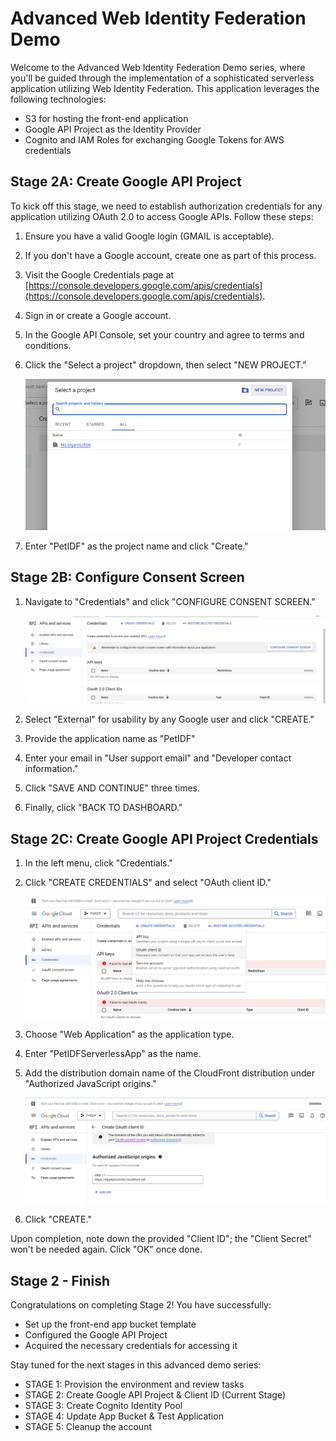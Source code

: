 # Advanced Web Identity Federation Demo

Welcome to the Advanced Web Identity Federation Demo series, where you'll be guided through the implementation of a sophisticated serverless application utilizing Web Identity Federation. This application leverages the following technologies:

- S3 for hosting the front-end application
- Google API Project as the Identity Provider
- Cognito and IAM Roles for exchanging Google Tokens for AWS credentials

## Stage 2A: Create Google API Project

To kick off this stage, we need to establish authorization credentials for any application utilizing OAuth 2.0 to access Google APIs. Follow these steps:

1. Ensure you have a valid Google login (GMAIL is acceptable).
2. If you don't have a Google account, create one as part of this process.
3. Visit the Google Credentials page at [https://console.developers.google.com/apis/credentials](https://console.developers.google.com/apis/credentials).
4. Sign in or create a Google account.
5. In the Google API Console, set your country and agree to terms and conditions.
6. Click the "Select a project" dropdown, then select "NEW PROJECT."
	
	![Untitled](/images/Untitled3.png)
	
7. Enter "PetIDF" as the project name and click "Create."

## Stage 2B: Configure Consent Screen

1. Navigate to "Credentials" and click "CONFIGURE CONSENT SCREEN."

	![Untitled](/images/Untitled4.png)

2. Select "External" for usability by any Google user and click "CREATE."
3. Provide the application name as "PetIDF"
4. Enter your email in "User support email" and "Developer contact information."
5. Click "SAVE AND CONTINUE" three times.
6. Finally, click "BACK TO DASHBOARD."

## Stage 2C: Create Google API Project Credentials

1. In the left menu, click "Credentials."
2. Click "CREATE CREDENTIALS" and select "OAuth client ID."

	![Untitled](/images/Untitled5.png)

3. Choose "Web Application" as the application type.
4. Enter "PetIDFServerlessApp" as the name.
5. Add the distribution domain name of the CloudFront distribution under "Authorized JavaScript origins."

	![Untitled](/images/Untitled6.png)

6. Click "CREATE."

Upon completion, note down the provided "Client ID"; the "Client Secret" won't be needed again. Click "OK" once done.

## Stage 2 - Finish

Congratulations on completing Stage 2! You have successfully:

- Set up the front-end app bucket template
- Configured the Google API Project
- Acquired the necessary credentials for accessing it

Stay tuned for the next stages in this advanced demo series:

- STAGE 1: Provision the environment and review tasks
- STAGE 2: Create Google API Project & Client ID (Current Stage)
- STAGE 3: Create Cognito Identity Pool
- STAGE 4: Update App Bucket & Test Application
- STAGE 5: Cleanup the account